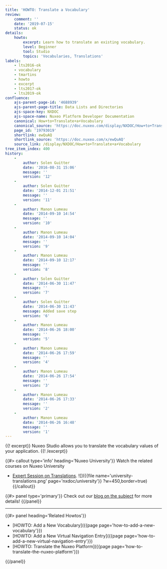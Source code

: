 ```yaml
---
title: 'HOWTO: Translate a Vocabulary'
review:
    comment: ''
    date: '2019-07-15'
    status: ok
details:
    howto:
        excerpt: Learn how to translate an existing vocabulary.
        level: Beginner
        tool: Studio
        topics: 'Vocabularies, Translations'
labels:
    - lts2016-ok
    - vocabulary
    - tmartins
    - howto
    - excerpt
    - lts2017-ok
    - lts2019-ok
confluence:
    ajs-parent-page-id: '4688939'
    ajs-parent-page-title: Data Lists and Directories
    ajs-space-key: NXDOC
    ajs-space-name: Nuxeo Platform Developer Documentation
    canonical: How+to+Translate+a+Vocabulary
    canonical_source: 'https://doc.nuxeo.com/display/NXDOC/How+to+Translate+a+Vocabulary'
    page_id: '19793019'
    shortlink: ewQuAQ
    shortlink_source: 'https://doc.nuxeo.com/x/ewQuAQ'
    source_link: /display/NXDOC/How+to+Translate+a+Vocabulary
tree_item_index: 400
history:
    -
        author: Solen Guitter
        date: '2016-08-31 15:06'
        message: ''
        version: '12'
    -
        author: Solen Guitter
        date: '2014-12-01 21:51'
        message: ''
        version: '11'
    -
        author: Manon Lumeau
        date: '2014-09-10 14:54'
        message: ''
        version: '10'
    -
        author: Manon Lumeau
        date: '2014-09-10 14:04'
        message: ''
        version: '9'
    -
        author: Manon Lumeau
        date: '2014-09-10 12:17'
        message: ''
        version: '8'
    -
        author: Solen Guitter
        date: '2014-06-30 11:47'
        message: ''
        version: '7'
    -
        author: Solen Guitter
        date: '2014-06-30 11:43'
        message: Added save step
        version: '6'
    -
        author: Manon Lumeau
        date: '2014-06-26 18:00'
        message: ''
        version: '5'
    -
        author: Manon Lumeau
        date: '2014-06-26 17:59'
        message: ''
        version: '4'
    -
        author: Manon Lumeau
        date: '2014-06-26 17:54'
        message: ''
        version: '3'
    -
        author: Manon Lumeau
        date: '2014-06-26 17:33'
        message: ''
        version: '2'
    -
        author: Manon Lumeau
        date: '2014-06-26 16:48'
        message: ''
        version: '1'
---
```


{{! excerpt}}
Nuxeo Studio allows you to translate the vocabulary values of your application.
{{! /excerpt}}

{{#> callout type='info' heading='Nuxeo University'}}
Watch the related courses on Nuxeo University
- [Expert Session on Translations](https://university.nuxeo.com/learn/public/course/view/elearning/140/expert-session-translations).
![]({{file name='university-translations.png' page='nxdoc/university'}} ?w=450,border=true)
{{/callout}}

{{#> panel type='primary'}}
Check out our [blog on the subject](https://www.nuxeo.com/blog/how-many-languages-can-you-fit-in-the-nuxeo-platform/) for more details!
{{/panel}}

* * *

<div class="row" data-equalizer data-equalize-on="medium"><div class="column medium-6">{{#> panel heading='Related Howtos'}}

- [HOWTO: Add a New Vocabulary]({{page page='how-to-add-a-new-vocabulary'}})
- [HOWTO: Add a New Virtual Navigation Entry]({{page page='how-to-add-a-new-virtual-navigation-entry'}})
- [HOWTO: Translate the Nuxeo Platform]({{page page='how-to-translate-the-nuxeo-platform'}})

{{/panel}}</div><div class="column medium-6">

&nbsp;

</div></div>
